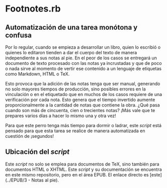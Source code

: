 # Footnotes.rb

## Automatización de una tarea monótona y confusa

Por lo regular, cuando se empieza a desarrollar un libro, quien lo escribió o
quienes lo editaron tienden a dar el cuerpo del texto de manera independiente
a sus notas al pie. En el peor de los casos se entregará un documento de texto
procesado con las notas ya incrustadas y que de poco o nada sirve al momento de
vertir ese contenido a un lenguaje de etiquetas como Markdown, HTML o TeX.

Esto provoca que la adición de las notas tenga que ser manual, generando no solo
mayores tiempos de producción, sino posibles errores en la vinculación o en el
etiquetado que en muchos de los casos requiere de una verificación por cada
nota. Esto genera que el tiempo invertido aumente proporcionalmente a la
cantidad de notas que contiene la obra. ¿Qué pasa cuando son más de cincuenta,
cien o trecientes notas? ¡Más vale que te prepares varios días a hacer lo mismo
una y otra vez!

Para que este perro tenga más tiempo para dormir o ladrar, este *script* está
pensado para que esta tarea se realice de manera automatizada en cuestión de
¡segundos!

## Ubicación del *script*

Este *script* no solo se emplea para documentos de TeX, sino también para
documentos HTML o XHTML. Este *script* y su documentación se encuentra en este
mismo repositorio, pero en el área EPUB. El enlace directo es
[este](../EPUB/3 - Notas al pie).
